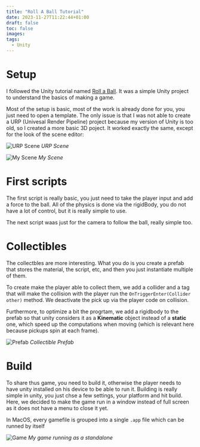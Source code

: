 ```yaml
---
title: "Roll A Ball Tutorial"
date: 2023-11-27T11:22:44+01:00
draft: false
toc: false
images:
tags: 
  - Unity
---
```


# Setup

I followed the Unity tutorial named [Roll a Ball](https://learn.unity.com/project/roll-a-ball). It was a simple Unity project to understand the basics of making a game.

Most of the setup is basic, most of the work is already done for you, you just need to open a template. The only issue is that I was not able to create a URP (Univesal Render Pipeline) project because my version of Unity is too old, so I created a more basic 3D poject. It worked exactly the same, except for the look of the scene editor:

![URP Scene](/HugoBlog/Posts/RollABall/URP_Sphere.png)
*URP Scene*

![My Scene](/HugoBlog/Posts/RollABall/My_Sphere.png)
*My Scene*

# First scripts

The first script is really basic, you just need to take the player input and add a force to the ball. All of the physics is done via the rigidBody, you do not have a lot of control, but it is really simple to use. 

The next script waas just for the camera to follow the ball, really simple too.

# Collectibles

The collectbles are more interesting. What you do is you create a prefab that stores the material, the script, etc, and then you just instantiate multiple of them. 

To create make the player able to collect them, we add a collider and a tag that will make the collision with the player run the `OnTriggerEnter(Collider other)` method. We deactivate the pick up via the player code on collision.

Furthermore, to optimize a bit the progrtam, we add a rigidbody to the prefab so that unity considers it as a **Kinematic** object instead of a **static** one, which speed up the computations when moving (which is relevant here because pickups spin at each frame).

![Prefab](/HugoBlog/Posts/RollABall/Prefab.png)
*Collectible Prefab*

# Build

To share thus game, you need to build it, otherwise the player needs to have unity installed on his device to be able to run it. Building is really simple in unity, you just chse a few settings, your platform and hit build. Here, we decided to make the game run in a window instead of full screen as it does not have a menu to close it yet. 

In MacOS, every gamefile is grouped into a single `.app` file which can be runned by itself

![Game](/HugoBlog/Posts/RollABall/Build.png)
*My game running as a standalone*
